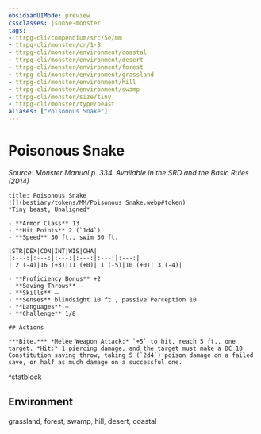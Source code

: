 ```yaml
---
obsidianUIMode: preview
cssclasses: json5e-monster
tags:
- ttrpg-cli/compendium/src/5e/mm
- ttrpg-cli/monster/cr/1-8
- ttrpg-cli/monster/environment/coastal
- ttrpg-cli/monster/environment/desert
- ttrpg-cli/monster/environment/forest
- ttrpg-cli/monster/environment/grassland
- ttrpg-cli/monster/environment/hill
- ttrpg-cli/monster/environment/swamp
- ttrpg-cli/monster/size/tiny
- ttrpg-cli/monster/type/beast
aliases: ["Poisonous Snake"]
---
```

# Poisonous Snake
*Source: Monster Manual p. 334. Available in the <span title='Systems Reference Document (5.1)'>SRD</span> and the Basic Rules (2014)*  

```ad-statblock
title: Poisonous Snake
![](bestiary/tokens/MM/Poisonous Snake.webp#token)
*Tiny beast, Unaligned*

- **Armor Class** 13
- **Hit Points** 2 (`1d4`)
- **Speed** 30 ft., swim 30 ft.

|STR|DEX|CON|INT|WIS|CHA|
|:---:|:---:|:---:|:---:|:---:|:---:|
| 2 (-4)|16 (+3)|11 (+0)| 1 (-5)|10 (+0)| 3 (-4)|

- **Proficiency Bonus** +2
- **Saving Throws** ⏤
- **Skills** ⏤
- **Senses** blindsight 10 ft., passive Perception 10
- **Languages** —
- **Challenge** 1/8

## Actions

***Bite.*** *Melee Weapon Attack:* `+5` to hit, reach 5 ft., one target. *Hit:* 1 piercing damage, and the target must make a DC 10 Constitution saving throw, taking 5 (`2d4`) poison damage on a failed save, or half as much damage on a successful one.
```
^statblock

## Environment

grassland, forest, swamp, hill, desert, coastal